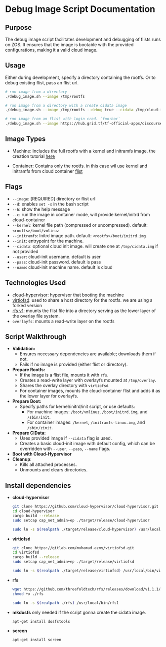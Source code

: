 # Debug Image Script Documentation

## Purpose

The debug image script facilitates development and debugging of flists runs on ZOS. It ensures that the image is bootable with the provided configurations, making it a valid cloud image.

## Usage

Either during development, specify a directory containing the rootfs. Or to debug existing flist, pass an flist url.

```bash
# run image from a directory
./debug_image.sh --image /tmp/rootfs

# run image from a directory with a create cidata image
./debug_image.sh --image /tmp/rootfs --debug true --cidata /tmp/cloud-init.img

# run image from an flist with login cred. `foo:bar`
./debug_image.sh --image https://hub.grid.tf/tf-official-apps/discourse-v4.0.flist --init /start.sh --user foo --pass bar
```

## Image Types

- Machine: Includes the full rootfs with a kernel and initramfs image.
    the creation tutorial [here](../docs/manual/zmachine/zmachine.md)

- Container: Contains only the rootfs.
    in this case wil use kernel and initramfs from cloud container [flist](https://hub.grid.tf/tf-autobuilder/cloud-container-9dba60e.flist.md)

## Flags

- `--image`: [REQUIRED] directory or flist url
- `--d`: enables `set -x` in the bash script
- `--h`: show the help message
- `--c`: run the image in container mode, will provide kernel/initrd from cloud-container
- `--kernel`: kernel file path (compressed or uncompressed). default: `<rootfs>/boot/vmlinuz`
- `--initramfs`: Initrd image path. default: `<rootfs>/boot/initrd.img`
- `--init`: entrypoint for the machine.
- `--cidata`: optional cloud init image. will create one at `/tmp/cidata.img` if not provided
- `--user`: cloud-init username. default is user
- `--pass`: cloud-init password. default is pass
- `--name`: cloud-init machine name. default is cloud

## Technologies Used

- [cloud-hypervisor](https://github.com/cloud-hypervisor/cloud-hypervisor): hypervisor that booting the machine
- [virtiofsd](https://gitlab.com/muhamad.azmy/virtiofsd/): used to share a host directory for the rootfs. we are using a forked version
- [rfs v1](https://github.com/threefoldtech/rfs/tree/v1): mounts the flist file into a directory serving as the lower layer of the overlay file system.
- `overlayfs`: mounts a read-write layer on the rootfs

## Script Walkthrough

- **Validation:**
  - Ensures necessary dependencies are available; downloads them if not.
  - Fails if no image is provided (either flist or directory).
- **Prepare Rootfs:**
  - If the image is a flist file, mounts it with `rfs`.
  - Creates a read-write layer with overlayfs mounted at `/tmp/overlay`.
  - Shares the overlay directory with `virtiofsd`.
  - For container images, mounts the cloud-container flist and adds it as the lower layer for overlayfs.
- **Prepare Boot:**
  - Specify paths for kernel/initrd/init script, or use defaults:
    - For machine images: `/boot/vmlinuz`, `/boot/initrd.img`, and `/sbin/init`.
    - For container images: `/kernel`, `/initramfs-linux.img`, and `/sbin/zinit`.
- **Prepare CIData:**
  - Uses provided image if `--cidata` flag is used.
  - Creates a basic cloud-init image with default config, which can be overridden with `--user`, `--pass`, `--name` flags.
- **Boot with Cloud-Hypervisor**
- **Cleanup:**
  - Kills all attached processes.
  - Unmounts and clears directories.

## Install dependencies

- **cloud-hypervisor**

    ```bash
    git clone https://github.com/cloud-hypervisor/cloud-hypervisor.git
    cd cloud-hypervisor
    cargo build --release
    sudo setcap cap_net_admin+ep ./target/release/cloud-hypervisor

    sudo ln -s $(realpath ./target/release/cloud-hypervisor) /usr/local/bin/cloud-hypervisor
    ```

- **virtiofsd**

    ```bash
    git clone https://gitlab.com/muhamad.azmy/virtiofsd.git
    cd virtiofsd
    cargo build --release
    sudo setcap cap_net_admin+ep ./target/release/virtiofsd

    sudo ln -s $(realpath ./target/release/virtiofsd) /usr/local/bin/virtiofsd
    ```

- **rfs**

    ```bash
    wget https://github.com/threefoldtech/rfs/releases/download/v1.1.1/rfs
    chmod +x ./rfs

    sudo ln -s $(realpath ./rfs) /usr/local/bin/rfs1
    ```

- **mkdosfs**
    only needed if the script gonna create the cidata image.

    ```bash
    apt-get install dosfstools
    ```

- **screen**

    ```bash
    apt-get install screen
    ```
